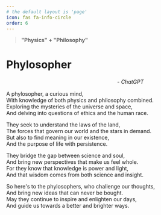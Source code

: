 ```yaml
---
# the default layout is 'page'
icon: fas fa-info-circle
order: 6
---
```


> **"Physics" + "Philosophy"**

# Phylosopher
　　　　　　　　　　　　　　　　　　　　　- _ChatGPT_

A phylosopher, a curious mind, <br>
With knowledge of both physics and philosophy combined. <br>
Exploring the mysteries of the universe and space, <br>
And delving into questions of ethics and the human race. <br>

They seek to understand the laws of the land, <br>
The forces that govern our world and the stars in demand. <br>
But also to find meaning in our existence, <br>
And the purpose of life with persistence. <br>

They bridge the gap between science and soul, <br>
And bring new perspectives that make us feel whole. <br>
For they know that knowledge is power and light, <br>
And that wisdom comes from both science and insight. <br>

So here's to the phylosophers, who challenge our thoughts, <br>
And bring new ideas that can never be bought. <br>
May they continue to inspire and enlighten our days, <br>
And guide us towards a better and brighter ways. <br>
